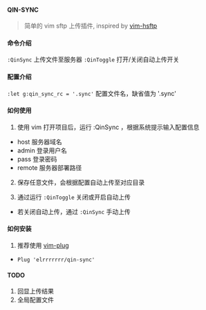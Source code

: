 #### QIN-SYNC

> 简单的 vim sftp 上传插件, inspired by [vim-hsftp](https://github.com/hesselbom/vim-hsftp)

#### 命令介绍

`:QinSync`     上传文件至服务器
`:QinToggle`   打开/关闭自动上传开关

#### 配置介绍

`:let g:qin_sync_rc = '.sync'` 配置文件名，缺省值为 '.sync'

#### 如何使用

1. 使用 vim 打开项目后，运行 :QinSync ，根据系统提示输入配置信息
  * host     服务器域名
  * admin    登录用户名
  * pass     登录密码
  * remote   服务器部署路径

2. 保存任意文件，会根据配置自动上传至对应目录

3. 通过运行 `:QinToggle` 关闭或开启自动上传
  * 若关闭自动上传，通过 `:QinSync` 手动上传

#### 如何安装

1. 推荐使用 [vim-plug](https://github.com/junegunn/vim-plug)
  * `Plug 'elrrrrrrr/qin-sync'`

#### TODO

1. 回显上传结果
2. 全局配置文件
